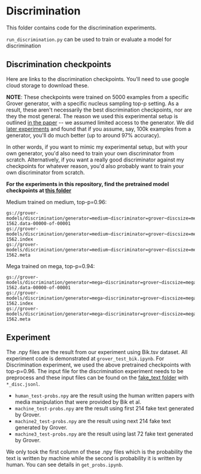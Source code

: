 # Discrimination

This folder contains code for the discrimination experiments.

`run_discrimination.py` can be used to train or evaluate a model for discrimination

## Discrimination checkpoints
Here are links to the discrimination checkpoints. You'll need to use google cloud storage to download these.

**NOTE**: These checkpoints were trained on 5000 examples from a specific Grover generator, with a specific nucleus sampling top-p setting. As a result, these aren't necessarily the best discrimination checkpoints, nor are they the most general. The reason we used this experimental setup is outlined [in the paper](https://arxiv.org/abs/1905.12616) -- we assumed limited access to the generator. We did [later experiments](https://medium.com/ai2-blog/counteracting-neural-disinformation-with-grover-6cf6690d463b) and found that if you assume, say, 100k examples from a generator, you'll do much better (up to around 97% accuracy).

In other words, if you want to mimic my experimental setup, but with your own generator, you'd also need to train your own discriminator from scratch. Alternatively, if you want a really good discriminator against my checkpoints for whatever reason, you'd also probably want to train your own discriminator from scratch.

**For the experiments in this repository, find the pretrained model checkpoints at [this folder](https://github.com/alexdseo/Falsified-Scientific-Literature-Generation/tree/master/pretrained_model)**

Medium trained on medium, top-p=0.96:
```
gs://grover-models/discrimination/generator=medium~discriminator=grover~discsize=medium~dataset=p=0.96/model.ckpt-1562.data-00000-of-00001
gs://grover-models/discrimination/generator=medium~discriminator=grover~discsize=medium~dataset=p=0.96/model.ckpt-1562.index
gs://grover-models/discrimination/generator=medium~discriminator=grover~discsize=medium~dataset=p=0.96/model.ckpt-1562.meta
```

Mega trained on mega, top-p=0.94:
```
gs://grover-models/discrimination/generator=mega~discriminator=grover~discsize=mega~dataset=p=0.94/model.ckpt-1562.data-00000-of-00001
gs://grover-models/discrimination/generator=mega~discriminator=grover~discsize=mega~dataset=p=0.94/model.ckpt-1562.index
gs://grover-models/discrimination/generator=mega~discriminator=grover~discsize=mega~dataset=p=0.94/model.ckpt-1562.meta
```
## Experiment

The .npy files are the result from our experiment using Bik.tsv dataset. All experiment code is demonstrated at `grover_test_bik.ipynb`. For Discrimination experiment, we used the above pretrained checkpoints with top-p=0.96. The input file for the discrimination experiment needs to be preprocess and these input files can be found on the [fake_text folder](https://github.com/alexdseo/Falsified-Scientific-Literature-Generation/tree/master/fake_text) with `*_disc.jsonl`.

- `human_test-probs.npy` are the result using the human written papers with media manipulation that were provided by Bik et al.
- `machine_test-probs.npy` are the result using first 214 fake text generated by Grover.
- `machine2_test-probs.npy` are the result using next 214 fake text generated by Grover.
- `machine3_test-probs.npy` are the result using last 72 fake text generated by Grover.

We only took the first column of these .npy files which is the probability the text is written by machine while the second is probability it is written by human. You can see details in `get_probs.ipynb`.
